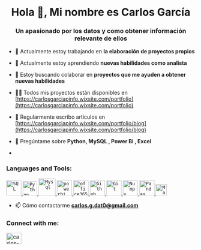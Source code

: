 <h1 align="center">Hola 👋, Mi nombre es Carlos García</h1>
<h3 align="center">Un apasionado por los datos y como obtener información relevante de ellos</h3>

- 🔭 Actualmente estoy trabajando en **la elaboración de proyectos propios**

- 🌱 Actualmente estoy aprendiendo **nuevas habilidades como analista**

- 👯 Estoy buscando colaborar en **proyectos que me ayuden a obtener nuevas habilidades**

- 👨‍💻 Todos mis proyectos están disponibles en [https://carlosgarciapinfo.wixsite.com/portfolio](https://carlosgarciapinfo.wixsite.com/portfolio)

- 📝 Regularmente escribo artículos en [https://carlosgarciapinfo.wixsite.com/portfolio/blog](https://carlosgarciapinfo.wixsite.com/portfolio/blog)

- 💬 Pregúntame sobre **Python, MySQL , Power Bi , Excel**
- 
<h3 align="left">Languages and Tools:</h3>
<a href="https://www.sqltutorial.org/"> 
<code><img src="https://user-images.githubusercontent.com/116538899/233759201-d509e809-d67a-4000-9d64-f449d6c4c1b8.png" alt="SQL" height="40"/></code>
</a>
<a href="https://docs.python.org/3.10/tutorial/index.html">
<code><img src="https://www.vectorlogo.zone/logos/python/python-icon.svg" alt="Python" height="38"/></code>
</a>
<a href="https://dev.mysql.com/doc/refman/8.0/en/">
<code><img src="https://www.vectorlogo.zone/logos/mysql/mysql-official.svg" alt="Mysql" height="45"/></code>
</a>
<a href="https://learn.microsoft.com/en-us/power-bi/">
<code><img src="https://user-images.githubusercontent.com/116538899/233759349-46b4115e-3d9d-4867-8bac-2fa34c48b3aa.png" alt="powerbi" height="40"/></code>
</a>
<a href="https://support.microsoft.com/en-us/training">
<code><img src="https://user-images.githubusercontent.com/116538899/233759411-c0a73217-4362-4b48-be33-af5662874f23.png" alt="office365" height="40"/></code>
</a>
<a href="https://training.github.com/downloads/github-git-cheat-sheet/">
<code><img src="https://www.vectorlogo.zone/logos/github/github-tile.svg" alt="Github" height="40"/></code>
</a>
<a href="https://git-scm.com/docs">
<code><img src="https://www.vectorlogo.zone/logos/git-scm/git-scm-icon.svg" alt="Git" height="40"/></code>
</a>
</a>
<a href="https://numpy.org/doc/stable/user/index.html">
<code><img src="https://numpy.org/doc/stable/_static/numpylogo.svg" alt="Numpy" height="40"/></code>
</a>
<a href="https://pandas.pydata.org/docs/user_guide/index.html">
<code><img src="https://pandas.pydata.org/static/img/pandas_white.svg" alt="Pandas" height="40"/></code>
</a>  
<a href="https://www.markdownguide.org/cheat-sheet/">
<code><img src="https://d33wubrfki0l68.cloudfront.net/f1f475a6fda1c2c4be4cac04033db5c3293032b4/513a4/assets/images/markdown-mark-white.svg" alt="Markdown" height="30"/></code>
</a>    


- 📫 Cómo contactarme **carlos.g.dat0@gmail.com**

<h3 align="left">Connect with me:</h3>
<p align="left">
<a href="https://linkedin.com/in/carlos-andres-garcia-perez" target="blank"><img align="center" src="https://raw.githubusercontent.com/rahuldkjain/github-profile-readme-generator/master/src/images/icons/Social/linked-in-alt.svg" alt="carlos-andres-garcia-perez" height="30" width="40" /></a>
</p>

